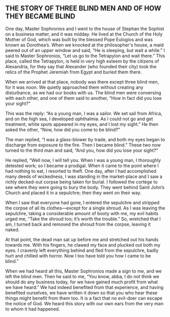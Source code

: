 ## THE STORY OF THREE BLIND MEN AND OF HOW THEY BECAME BLIND

One day, Master Sophronios and I went to the house of Stephan the Sophist on a business matter, and it was midday. He lived at the Church of the Holy Mother of God, which was built by the blessed Pope Eulogios and was known as Dorothea’s. When we knocked at the philosopher's house, a maid peered out of an upper window and said, “He is sleeping, but wait a while.” I said to Master Sophronios, “Let us go to the Tetrapylon and wait there.” This place, called the Tetrapylon, is held in very high esteem by the citizens of Alexandria, for they say that Alexander (who founded their city) took the relics of the Prophet Jeremiah from Egypt and buried them there.

When we arrived at that place, nobody was there except three blind men, for it was noon. We quietly approached them without creating any disturbance, as we had our books with us. The blind men were conversing with each other, and one of them said to another, “How in fact did you lose your sight?” 

This was the reply: “As a young man, I was a sailor. We set sail from Africa, and on the high sea, I developed ophthalmia. As I could not go and get treatment, white spots appeared in my eyes, and I lost my sight.” He then asked the other, “Now, how did you come to be blind?” 

The man replied, “I was a glass-blower by trade, and both my eyes began to discharge from exposure to the fire. Then I became blind.” These two now turned to the third man and said, “And you, how did you lose your sight?” 

He replied, “Well now, I will tell you. When I was a young man, I thoroughly detested work; so I became a prodigal. When it came to the point where I had nothing to eat, I resorted to theft. One day, after I had accomplished many deeds of wickedness, I was standing in the market-place and I saw a richly decked-out corpse being taken for burial. I followed the cortège to see where they were going to bury the body. They went behind Saint John’s Church and placed it in a sepulchre; then they went on their way. 

When I saw that everyone had gone, I entered the sepulchre and stripped the corpse of all its clothes—except for a single shroud. As I was leaving the sepulchre, taking a considerable amount of booty with me, my evil habits urged me, “Take the shroud too; it’s worth the trouble.” So, wretched that I am, I turned back and removed the shroud from the corpse, leaving it naked. 

At that point, the dead man sat up before me and stretched out his hands towards me. With his fingers, he clawed my face and plucked out both my eyes. I cravenly left everything behind and fled from the sepulchre, badly hurt and chilled with horror. Now I too have told you how I came to be blind.”

When we had heard all this, Master Sophronios made a sign to me, and we left the blind men. Then he said to me, “You know, abba, I do not think we should do any business today, for we have gained much profit from what we have heard.” We had indeed benefited from that experience, and having benefited ourselves, we have written it down so that you who hear these things might benefit from them too. It is a fact that no evil-doer can escape the notice of God. We heard this story with our own ears from the very man to whom it had happened.
